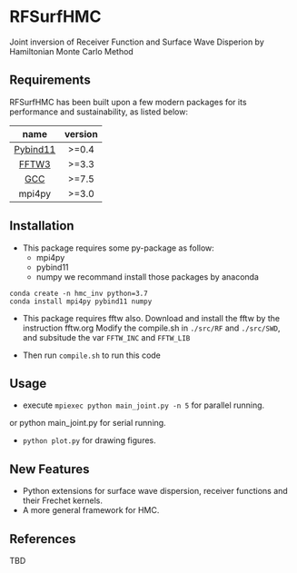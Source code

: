 # RFSurfHMC
Joint inversion of Receiver Function and Surface Wave Disperion by Hamiltonian
Monte Carlo Method

Requirements
-------------------
RFSurfHMC has been built upon a few modern packages for its performance and sustainability, as listed below:

name | version|  
|:---:|:----:|  
|[Pybind11](https://github.com/pybind/pybind11) | >=0.4| 
|[FFTW3](https://www.fftw.org/) | >=3.3 |
|[GCC](https://gcc.gnu.org/)| >=7.5|
|mpi4py| >=3.0 |

Installation 
-------------------
+ This package requires some py-package as follow:
    - mpi4py
    - pybind11
    - numpy
we recommand install those packages by anaconda
```shell
conda create -n hmc_inv python=3.7
conda install mpi4py pybind11 numpy 
```

+ This package requires fftw also. Download and install the fftw by the instruction fftw.org
Modify the compile.sh in `./src/RF` and `./src/SWD`, and subsitude the var `FFTW_INC` and `FFTW_LIB`

+ Then run `compile.sh` to run this code

Usage 
--------------------

+ execute `mpiexec python main_joint.py -n 5` for parallel running.

or python main_joint.py for serial running.

+ `python plot.py` for drawing figures.

New Features
-------------------
+ Python extensions for surface wave dispersion, receiver functions and their Frechet kernels.
+ A more general framework for HMC. 

References 
-------------------
TBD
